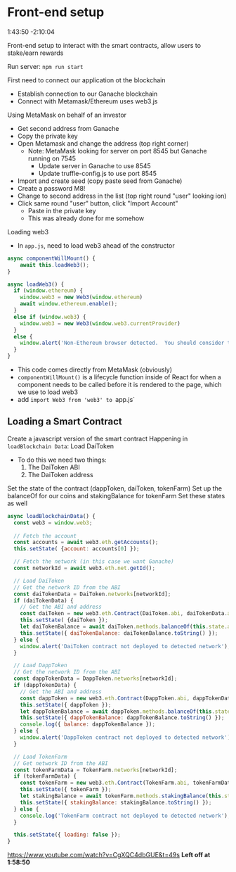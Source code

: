# Front-end setup
1:43:50 -2:10:04

Front-end setup to interact with the smart contracts, allow users to stake/earn rewards

Run server:
`npm run start`

First need to connect our application ot the blockchain
- Establish connection to our Ganache blockchain
- Connect with Metamask/Ethereum uses web3.js

Using MetaMask on behalf of an investor
- Get second address from Ganache
- Copy the private key
- Open Metamask and change the address (top right corner)
  - Note: MetaMask looking for server on port 8545 but Ganache running on 7545
    - Update server in Ganache to use 8545
    - Update truffle-config.js to use port 8545
- Import and create seed (copy paste seed from Ganache)
- Create a password M8!
- Change to second address in the list (top right round "user" looking ion)
- Click same round "user" button, click "Import Account"
  - Paste in the private key
  - This was already done for me somehow

Loading web3
- In `app.js`, need to load web3 ahead of the constructor
```javascript
async componentWillMount() {
    await this.loadWeb3();
}

async loadWeb3() {
  if (window.ethereum) {
    window.web3 = new Web3(window.ethereum)
    await window.ethereum.enable();
  }
  else if (window.web3) {
    window.web3 = new Web3(window.web3.currentProvider)
  }
  else {
    window.alert('Non-Ethereum browser detected.  You should consider trying MetaMask!')
  }
}
```
- This code comes directly from MetaMask (obviously)
- `componentWillMount()` is a lifecycle function inside of React for when a component needs to be called before it is rendered to the page, which we use to load web3
- add `import Web3 from 'web3' to `app.js`

## Loading a Smart Contract
Create a javascript version of the smart contract
Happening in `loadBlockchain Data`: Load DaiToken
- To do this we need two things:
  1. The DaiToken ABI
  2. The DaiToken address

Set the state of the contract (dappToken, daiToken, tokenFarm)
Set up the balanceOf for our coins and stakingBalance for tokenFarm
Set these states as well
```javascript
async loadBlockchainData() {
  const web3 = window.web3;
  
  // Fetch the account
  const accounts = await web3.eth.getAccounts();
  this.setState( {account: accounts[0] });

  // Fetch the network (in this case we want Ganache)
  const networkId = await web3.eth.net.getId();

  // Load DaiToken
  // Get the network ID from the ABI
  const daiTokenData = DaiToken.networks[networkId];
  if (daiTokenData) {
    // Get the ABI and address
    const daiToken = new web3.eth.Contract(DaiToken.abi, daiTokenData.address);
    this.setState( {daiToken });
    let daiTokenBalance = await daiToken.methods.balanceOf(this.state.account).call();
    this.setState({ daiTokenBalance: daiTokenBalance.toString() });
  } else {
    window.alert('DaiToken contract not deployed to detected network');
  }

  // Load DappToken
  // Get the network ID from the ABI
  const dappTokenData = DappToken.networks[networkId];
  if (dappTokenData) {
    // Get the ABI and address
    const dappToken = new web3.eth.Contract(DappToken.abi, dappTokenData.address);
    this.setState({ dappToken });
    let dappTokenBalance = await dappToken.methods.balanceOf(this.state.account).call();
    this.setState({ dappTokenBalance: dappTokenBalance.toString() });
    console.log({ balance: dappTokenBalance });
  } else {
    window.alert('DappToken contract not deployed to detected network');
  }

  // Load TokenFarm
  // Get network ID from the ABI
  const tokenFarmData = TokenFarm.networks[networkId];
  if (tokenFarmData) {
    const tokenFarm = new web3.eth.Contract(TokenFarm.abi, tokenFarmData.address);
    this.setState({ tokenFarm });
    let stakingBalance = await tokenFarm.methods.stakingBalance(this.state.account).call();
    this.setState({ stakingBalance: stakingBalance.toString() });
  } else {
    console.log('TokenFarm contract not deployed to detected network');
  }

  this.setState({ loading: false });
}
```

https://www.youtube.com/watch?v=CgXQC4dbGUE&t=49s
**Left off at 1:58:50**
